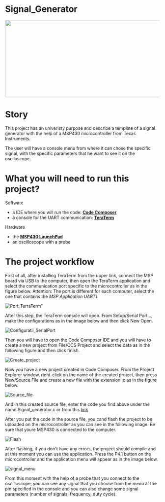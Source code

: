 # Signal_Generator
<p align="center">
  <img src="" width="800" height="250">
</p>

# Story
This project has an univeristy purpose and describe a template of a signal generator with the help of a MSP430 microcontroller from Texas Instruments.

The user will have a console menu from where it can chose the specific signal, with the specific parameters that he want to see it on the osciloscope.

# What you will need to run this project?
Software
- a IDE where you will run the code: [**Code Composer**](https://www.ti.com/tool/download/CCSTUDIO/12.7.0)
- a console for the UART communication: [**TeraTerm**](https://tera-term.en.lo4d.com/windows)

Hardware
- the [**MSP430 LaunchPad**](https://www.ti.com/tool/MSP-EXP430FR2355)
- an oscilloscope with a probe

# The project workflow

First of all, after installing TeraTerm from the upper link, connect the MSP board via USB to the computer, then open the TeraTerm application and select the communication port specific to the microcontroller as in the figure below. Attention: The port is different for each computer, select the one that contains the *MSP Application UART1*.

![Port_TerraTerm](https://github.com/SamiIonesi/Signal_Generator/assets/150432462/f8b7ec25-d59a-4716-b984-f9a952072250)"

After this step, the TeraTerm console will open. From Setup/Serial Port..., make the configurations as in the image below and then click New Open.

![Configuratii_SerialPort](https://github.com/SamiIonesi/Signal_Generator/assets/150432462/0e61a480-d153-46bf-bcae-e95a8f1589e6)

Then you will have to open the Code Composer IDE and you will have to create a new project from File/CCS Project and select the data as in the following figure and then click finish.

![Create_project](https://github.com/SamiIonesi/Signal_Generator/assets/150432462/4b857171-5b3c-4781-942f-986d0da4da2e)

Now you have a new project created in Code Composer. From the Project Explorer window, right-click on the name of the created project, then press New/Source File and create a new file with the extension .c as in the figure below.

![Source_file](https://github.com/SamiIonesi/Signal_Generator/assets/150432462/35f90115-f333-4286-9cfb-15e64eb70c70)

And in this created source file, enter the code you find above under the name Signal_generator.c or from this [link]()

After you put the code in the source file, you cand flash the project to be uploaded on the microcontroller as you can see in the following image. Be sure that youre MSP430 is connected to the computer.

![Flash](https://github.com/SamiIonesi/Signal_Generator/assets/150432462/bc862d73-dade-43de-88bc-a1b0c0cf3ae9)

After flashing, if you don't have any errors, the project should compile and at this moment you can use the application. Press the P4.1 button on the microcontroller and the application menu will appear as in the image below.

![signal_menu](https://github.com/SamiIonesi/Signal_Generator/assets/150432462/871b19ac-aa1d-4e62-8dda-fdc53b1775d4)

From this moment with the help of a probe that you connect to the oscilloscope, you can see any signal that you choose from the menu at the pin specified in the console and you can also change some signal parameters (number of signals, frequency, duty cycle).



